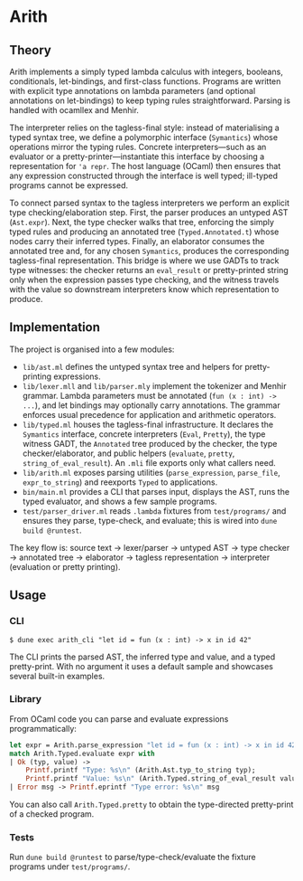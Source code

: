 # Arith

## Theory

Arith implements a simply typed lambda calculus with integers, booleans, conditionals, let-bindings, and first-class functions. Programs are written with explicit type annotations on lambda parameters (and optional annotations on let-bindings) to keep typing rules straightforward. Parsing is handled with ocamllex and Menhir.

The interpreter relies on the tagless-final style: instead of materialising a typed syntax tree, we define a polymorphic interface (`Symantics`) whose operations mirror the typing rules. Concrete interpreters—such as an evaluator or a pretty-printer—instantiate this interface by choosing a representation for `'a repr`. The host language (OCaml) then ensures that any expression constructed through the interface is well typed; ill-typed programs cannot be expressed.

To connect parsed syntax to the tagless interpreters we perform an explicit type checking/elaboration step. First, the parser produces an untyped AST (`Ast.expr`). Next, the type checker walks that tree, enforcing the simply typed rules and producing an annotated tree (`Typed.Annotated.t`) whose nodes carry their inferred types. Finally, an elaborator consumes the annotated tree and, for any chosen `Symantics`, produces the corresponding tagless-final representation. This bridge is where we use GADTs to track type witnesses: the checker returns an `eval_result` or pretty-printed string only when the expression passes type checking, and the witness travels with the value so downstream interpreters know which representation to produce.

## Implementation

The project is organised into a few modules:

- `lib/ast.ml` defines the untyped syntax tree and helpers for pretty-printing expressions.
- `lib/lexer.mll` and `lib/parser.mly` implement the tokenizer and Menhir grammar. Lambda parameters must be annotated (`fun (x : int) -> ...`), and let bindings may optionally carry annotations. The grammar enforces usual precedence for application and arithmetic operators.
- `lib/typed.ml` houses the tagless-final infrastructure. It declares the `Symantics` interface, concrete interpreters (`Eval`, `Pretty`), the type witness GADT, the `Annotated` tree produced by the checker, the type checker/elaborator, and public helpers (`evaluate`, `pretty`, `string_of_eval_result`). An `.mli` file exports only what callers need.
- `lib/arith.ml` exposes parsing utilities (`parse_expression`, `parse_file`, `expr_to_string`) and reexports `Typed` to applications.
- `bin/main.ml` provides a CLI that parses input, displays the AST, runs the typed evaluator, and shows a few sample programs.
- `test/parser_driver.ml` reads `.lambda` fixtures from `test/programs/` and ensures they parse, type-check, and evaluate; this is wired into `dune build @runtest`.

The key flow is: source text → lexer/parser → untyped AST → type checker → annotated tree → elaborator → tagless representation → interpreter (evaluation or pretty printing).

## Usage

### CLI

```
$ dune exec arith_cli "let id = fun (x : int) -> x in id 42"
```
The CLI prints the parsed AST, the inferred type and value, and a typed pretty-print. With no argument it uses a default sample and showcases several built-in examples.

### Library

From OCaml code you can parse and evaluate expressions programmatically:

```ocaml
let expr = Arith.parse_expression "let id = fun (x : int) -> x in id 42" in
match Arith.Typed.evaluate expr with
| Ok (typ, value) ->
    Printf.printf "Type: %s\n" (Arith.Ast.typ_to_string typ);
    Printf.printf "Value: %s\n" (Arith.Typed.string_of_eval_result value)
| Error msg -> Printf.eprintf "Type error: %s\n" msg
```
You can also call `Arith.Typed.pretty` to obtain the type-directed pretty-print of a checked program.

### Tests

Run `dune build @runtest` to parse/type-check/evaluate the fixture programs under `test/programs/`.
